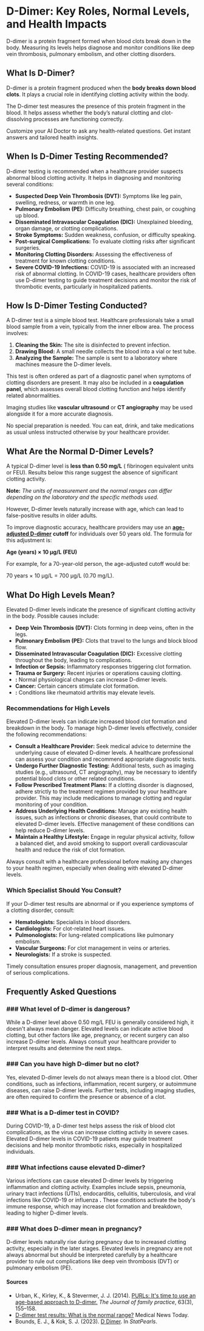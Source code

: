 # D-Dimer: Key Roles, Normal Levels, and Health Impacts

D-dimer is a protein fragment formed when blood clots break down in the body. Measuring its levels helps diagnose and monitor conditions like deep vein thrombosis, pulmonary embolism, and other clotting disorders.

## What Is D-Dimer?

D-dimer is a protein fragment produced when the **body breaks down blood clots**. It plays a crucial role in identifying clotting activity within the body.

The D-dimer test measures the presence of this protein fragment in the blood. It helps assess whether the body’s natural clotting and clot-dissolving processes are functioning correctly.

Customize your AI Doctor to ask any health-related questions. Get instant answers and tailored health insights.

## When Is D-Dimer Testing Recommended?

D-dimer testing is recommended when a healthcare provider suspects abnormal blood clotting activity. It helps in diagnosing and monitoring several conditions:

- **Suspected Deep Vein Thrombosis (DVT):** Symptoms like leg pain, swelling, redness, or warmth in one leg.
- **Pulmonary Embolism (PE):** Difficulty breathing, chest pain, or coughing up blood.
- **Disseminated Intravascular Coagulation (DIC):** Unexplained bleeding, organ damage, or clotting complications.
- **Stroke Symptoms:** Sudden weakness, confusion, or difficulty speaking.
- **Post-surgical Complications:** To evaluate clotting risks after significant surgeries.
- **Monitoring Clotting Disorders:** Assessing the effectiveness of treatment for known clotting conditions.
- **Severe COVID-19 Infections:** COVID-19 is associated with an increased risk of abnormal clotting. In COVID-19 cases, healthcare providers often use D-dimer testing to guide treatment decisions and monitor the risk of thrombotic events, particularly in hospitalized patients.

## How Is D-Dimer Testing Conducted?

A D-dimer test is a simple blood test. Healthcare professionals take a small blood sample from a vein, typically from the inner elbow area. The process involves:

1. **Cleaning the Skin:** The site is disinfected to prevent infection.
2. **Drawing Blood:** A small needle collects the blood into a vial or test tube.
3. **Analyzing the Sample:** The sample is sent to a laboratory where machines measure the D-dimer levels.

This test is often ordered as part of a diagnostic panel when symptoms of clotting disorders are present. It may also be included in a **coagulation panel**, which assesses overall blood clotting function and helps identify related abnormalities.

Imaging studies like **vascular ultrasound** or **CT angiography** may be used alongside it for a more accurate diagnosis.

No special preparation is needed. You can eat, drink, and take medications as usual unless instructed otherwise by your healthcare provider.

## What Are the Normal D-Dimer Levels?

A typical D-dimer level is **less than** **0.50 mg/L** ( fibrinogen equivalent units or FEU). Results below this range suggest the absence of significant clotting activity.

**Note:** _The units of measurement and the normal ranges can differ depending on the laboratory and the specific methods used._

However, D-dimer levels naturally increase with age, which can lead to false-positive results in older adults.

To improve diagnostic accuracy, healthcare providers may use an [**age-adjusted D-dimer**](https://www.mdcalc.com/calc/10138/age-adjusted-d-dimer-venous-thromboembolism-vte?utm_source=chatgpt.com) **cutoff** for individuals over 50 years old. The formula for this adjustment is:

**Age (years) × 10 µg/L (FEU)**

For example, for a 70-year-old person, the age-adjusted cutoff would be:

70 years × 10 µg/L = 700 µg/L (0.70 mg/L).

## What Do High Levels Mean?

Elevated D-dimer levels indicate the presence of significant clotting activity in the body. Possible causes include:

- **Deep Vein Thrombosis (DVT):** Clots forming in deep veins, often in the legs.
- **Pulmonary Embolism (PE):** Clots that travel to the lungs and block blood flow.
- **Disseminated Intravascular Coagulation (DIC):** Excessive clotting throughout the body, leading to complications.
- **Infection or Sepsis:** Inflammatory responses triggering clot formation.
- **Trauma or Surgery:** Recent injuries or operations causing clotting.
-  **:** Normal physiological changes can increase D-dimer levels.
- **Cancer:** Certain cancers stimulate clot formation.
-  **:** Conditions like rheumatoid arthritis may elevate levels.

### Recommendations for High Levels

Elevated D-dimer levels can indicate increased blood clot formation and breakdown in the body. To manage high D-dimer levels effectively, consider the following recommendations:

- **Consult a Healthcare Provider:** Seek medical advice to determine the underlying cause of elevated D-dimer levels. A healthcare professional can assess your condition and recommend appropriate diagnostic tests.
- **Undergo Further Diagnostic Testing:** Additional tests, such as imaging studies (e.g., ultrasound, CT angiography), may be necessary to identify potential blood clots or other related conditions.
- **Follow Prescribed Treatment Plans:** If a clotting disorder is diagnosed, adhere strictly to the treatment regimen provided by your healthcare provider. This may include medications to manage clotting and regular monitoring of your condition.
- **Address Underlying Health Conditions:** Manage any existing health issues, such as infections or chronic diseases, that could contribute to elevated D-dimer levels. Effective management of these conditions can help reduce D-dimer levels.
- **Maintain a Healthy Lifestyle:** Engage in regular physical activity, follow a balanced diet, and avoid smoking to support overall cardiovascular health and reduce the risk of clot formation.

Always consult with a healthcare professional before making any changes to your health regimen, especially when dealing with elevated D-dimer levels.

### Which Specialist Should You Consult?

If your D-dimer test results are abnormal or if you experience symptoms of a clotting disorder, consult:

- **Hematologists:** Specialists in blood disorders.
- **Cardiologists:** For clot-related heart issues.
- **Pulmonologists:** For lung-related complications like pulmonary embolism.
- **Vascular Surgeons:** For clot management in veins or arteries.
- **Neurologists:** If a stroke is suspected.

Timely consultation ensures proper diagnosis, management, and prevention of serious complications.

## Frequently Asked Questions

### \#\#\# What level of D-dimer is dangerous?

While a D-dimer level above 0.50 mg/L FEU is generally considered high, it doesn't always mean danger. Elevated levels can indicate active blood clotting, but other factors like age, pregnancy, or recent surgery can also increase D-dimer levels. Always consult your healthcare provider to interpret results and determine the next steps.

### \#\#\# Can you have high D-dimer but no clot?

Yes, elevated D-dimer levels do not always mean there is a blood clot. Other conditions, such as infections, inflammation, recent surgery, or autoimmune diseases, can raise D-dimer levels. Further tests, including imaging studies, are often required to confirm the presence or absence of a clot.

### \#\#\# What is a D-dimer test in COVID?

During COVID-19, a D-dimer test helps assess the risk of blood clot complications, as the virus can increase clotting activity in severe cases. Elevated D-dimer levels in COVID-19 patients may guide treatment decisions and help monitor thrombotic risks, especially in hospitalized individuals.

### \#\#\# What infections cause elevated D-dimer?

Various infections can cause elevated D-dimer levels by triggering inflammation and clotting activity. Examples include sepsis, pneumonia, urinary tract infections (UTIs), endocarditis, cellulitis, tuberculosis, and viral infections like COVID-19 or influenza **.** These conditions activate the body's immune response, which may increase clot formation and breakdown, leading to higher D-dimer levels.

### \#\#\# What does D-dimer mean in pregnancy?

D-dimer levels naturally rise during pregnancy due to increased clotting activity, especially in the later stages. Elevated levels in pregnancy are not always abnormal but should be interpreted carefully by a healthcare provider to rule out complications like deep vein thrombosis (DVT) or pulmonary embolism (PE).

 #### Sources

- Urban, K., Kirley, K., & Stevermer, J. J. (2014). [PURLs: It's time to use an age-based approach to D-dimer.](https://pmc.ncbi.nlm.nih.gov/articles/PMC4042909/) _The Journal of family practice_, 63(3), 155–158.
- [D-dimer test results: What is the normal range?](https://www.medicalnewstoday.com/articles/d-dimer-test-results-what-is-the-normal-range?utm_source=chatgpt.com) Medical News Today.
- Bounds, E. J., & Kok, S. J. (2023). [D Dimer](https://pubmed.ncbi.nlm.nih.gov/28613718/). In _StatPearls_.